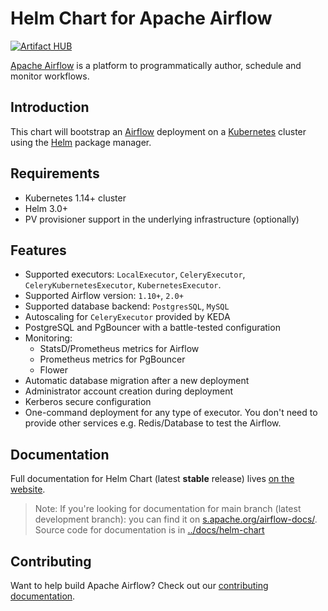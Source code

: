 <!--
 Licensed to the Apache Software Foundation (ASF) under one
 or more contributor license agreements.  See the NOTICE file
 distributed with this work for additional information
 regarding copyright ownership.  The ASF licenses this file
 to you under the Apache License, Version 2.0 (the
 "License"); you may not use this file except in compliance
 with the License.  You may obtain a copy of the License at

   http://www.apache.org/licenses/LICENSE-2.0

 Unless required by applicable law or agreed to in writing,
 software distributed under the License is distributed on an
 "AS IS" BASIS, WITHOUT WARRANTIES OR CONDITIONS OF ANY
 KIND, either express or implied.  See the License for the
 specific language governing permissions and limitations
 under the License.
 -->

# Helm Chart for Apache Airflow

[![Artifact HUB](https://img.shields.io/endpoint?url=https://artifacthub.io/badge/repository/apache-airflow)](https://artifacthub.io/packages/search?repo=apache-airflow)

[Apache Airflow](https://airflow.apache.org/) is a platform to programmatically author, schedule and monitor workflows.

## Introduction

This chart will bootstrap an [Airflow](https://airflow.apache.org) deployment on a [Kubernetes](http://kubernetes.io)
cluster using the [Helm](https://helm.sh) package manager.

## Requirements

- Kubernetes 1.14+ cluster
- Helm 3.0+
- PV provisioner support in the underlying infrastructure (optionally)

## Features

* Supported executors: ``LocalExecutor``, ``CeleryExecutor``, ``CeleryKubernetesExecutor``, ``KubernetesExecutor``.
* Supported Airflow version: ``1.10+``, ``2.0+``
* Supported database backend: ``PostgresSQL``, ``MySQL``
* Autoscaling for ``CeleryExecutor`` provided by KEDA
* PostgreSQL and PgBouncer with a battle-tested configuration
* Monitoring:
   * StatsD/Prometheus metrics for Airflow
   * Prometheus metrics for PgBouncer
   * Flower
* Automatic database migration after a new deployment
* Administrator account creation during deployment
* Kerberos secure configuration
* One-command deployment for any type of executor. You don't need to provide other services e.g. Redis/Database to test the Airflow.

## Documentation

Full documentation for Helm Chart (latest **stable** release) lives [on the website](https://airflow.apache.org/docs/helm-chart/).

> Note: If you're looking for documentation for main branch (latest development branch): you can find it on [s.apache.org/airflow-docs/](http://apache-airflow-docs.s3-website.eu-central-1.amazonaws.com/docs/helm-chart/latest/index.html).
> Source code for documentation is in [../docs/helm-chart](https://github.com/apache/airflow/tree/main/docs/helm-chart)
>

## Contributing

Want to help build Apache Airflow? Check out our [contributing documentation](https://github.com/apache/airflow/blob/main/CONTRIBUTING.rst).
